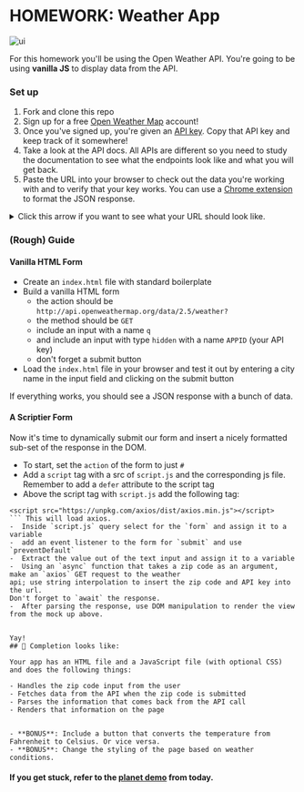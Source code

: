 # HOMEWORK: Weather App

![ui](https://media.git.generalassemb.ly/user/6387/files/ac9a086c-9fd8-11e8-9e0d-52091e56436b)

For this homework you'll be using the Open Weather API. You're going to be using **vanilla JS** to display data from the API.

### Set up
1. Fork and clone this repo
2. Sign up for a free [Open Weather Map](https://home.openweathermap.org/users/sign_up) account!
3. Once you've signed up, you're given an [API key](https://home.openweathermap.org/api_keys). Copy that API key and keep track of it somewhere!
4. Take a look at the API docs. All APIs are different so you need to study the documentation to see what the endpoints look like and what you will get back. 
5. Paste the URL into your browser to check out the data you're working with and to verify that your key works. You can use a [Chrome extension](https://chrome.google.com/webstore/detail/jsonview/chklaanhfefbnpoihckbnefhakgolnmc?hl=en) to format the JSON response.
<details>
  <summary>Click this arrow if you want to see what your URL should look like.</summary>
  
```
http://api.openweathermap.org/data/2.5/weather?q=10025,us?units=imperial&appid=[PUT YOUR API KEY HERE]
```
</details>

### (Rough) Guide

#### Vanilla HTML Form

- Create an `index.html` file with standard boilerplate
- Build a vanilla HTML form
	- the action should be `http://api.openweathermap.org/data/2.5/weather?`
	- the method should be `GET`
	- include an input with a name `q`
	- and include an input with type `hidden` with a name `APPID` (your API key)
	- don't forget a submit button
- Load the `index.html` file in your browser and test it out by entering a city name in the input field and clicking on the submit button


If everything works, you should see a JSON response with a bunch of data.

#### A Scriptier Form

Now it's time to dynamically submit our form and insert a nicely formatted sub-set of the response in the DOM.

- To start, set the `action` of the form to just `#`
- Add a `script` tag with a src of `script.js` and the corresponding js file.  Remember to add a `defer` attribute to the script tag
- Above the script tag with `script.js` add the following tag:
```
<script src="https://unpkg.com/axios/dist/axios.min.js"></script>
``` This will load axios.  
-  Inside `script.js` query select for the `form` and assign it to a variable
-  add an event listener to the form for `submit` and use `preventDefault`
-  Extract the value out of the text input and assign it to a variable
-  Using an `async` function that takes a zip code as an argument, make an `axios` GET request to the weather
api; use string interpolation to insert the zip code and API key into the url.
Don't forget to `await` the response.
-  After parsing the response, use DOM manipulation to render the view from the mock up above.  


Yay!
## 🚀 Completion looks like:

Your app has an HTML file and a JavaScript file (with optional CSS) and does the following things:

- Handles the zip code input from the user
- Fetches data from the API when the zip code is submitted
- Parses the information that comes back from the API call
- Renders that information on the page


- **BONUS**: Include a button that converts the temperature from Fahrenheit to Celsius. Or vice versa.  
- **BONUS**: Change the styling of the page based on weather conditions. 
```

#### If you get stuck, refer to the [planet demo](https://git.generalassemb.ly/wdi-nyc-bananas/planet-demo) from today.  

